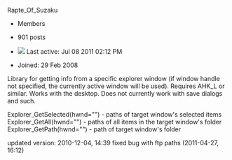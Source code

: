 Rapte\_Of\_Suzaku

- Members
- 901 posts

- ![](//www.autohotkey.com/board/public/style_images/ortem/post_offline.png) Last active: Jul 08 2011 02:12 PM
- Joined: 29 Feb 2008

Library for getting info from a specific explorer window (if window handle not specified, the currently active window will be used). Requires AHK\_L or similar. Works with the desktop. Does not currently work with save dialogs and such.  
  
  
Explorer\_GetSelected(hwnd="") - paths of target window's selected items  
Explorer\_GetAll(hwnd="") - paths of all items in the target window's folder  
Explorer\_GetPath(hwnd="") - path of target window's folder

updated version: 2010-12-04, 14:39
fixed bug with ftp paths (2011-04-27, 16:12)